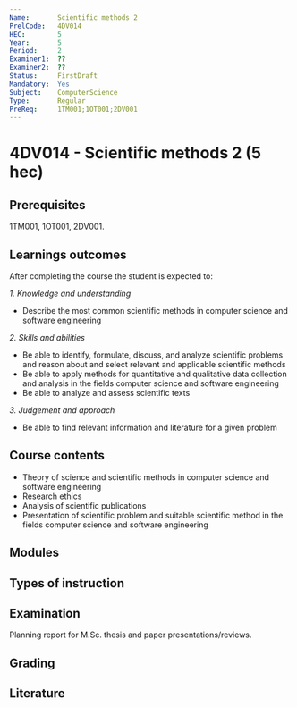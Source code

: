 ```yaml
---
Name:       Scientific methods 2
PrelCode:   4DV014
HEC:        5
Year:       5
Period:     2
Examiner1:  ??
Examiner2:  ??
Status:     FirstDraft
Mandatory:  Yes
Subject:    ComputerScience
Type:       Regular
PreReq:     1TM001;1OT001;2DV001
---
```


# 4DV014 - Scientific methods 2 (5 hec)

## Prerequisites

1TM001, 1OT001, 2DV001.

## Learnings outcomes

After completing the course the student is expected to:

*1. Knowledge and understanding*

- Describe the most common scientific methods in computer science and software engineering

*2.	Skills and abilities*

- Be able to identify, formulate, discuss, and analyze scientific problems and reason about and select relevant and applicable scientific methods
- Be able to apply methods for quantitative and qualitative data collection and analysis in the fields computer science and software engineering
- Be able to analyze and assess scientific texts

*3.	Judgement and approach*

- Be able to find relevant information and literature for a given problem

## Course contents

- Theory of science and scientific methods in computer science and software engineering
- Research ethics
- Analysis of scientific publications
- Presentation of scientific problem and suitable scientific method in the fields computer science and software engineering

## Modules

## Types of instruction

## Examination

Planning report for M.Sc. thesis and paper presentations/reviews.

## Grading

## Literature